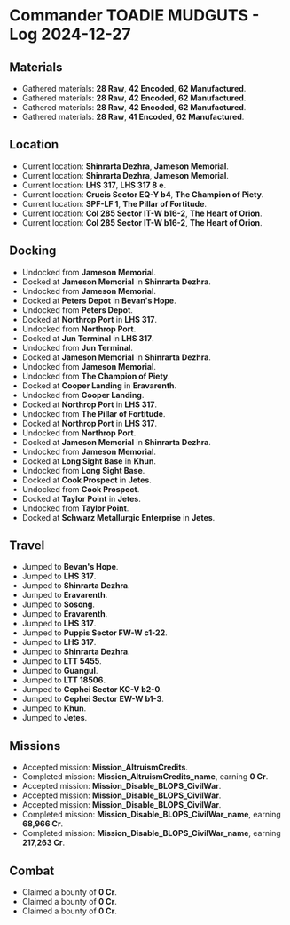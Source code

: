 # Commander TOADIE MUDGUTS - Log 2024-12-27

## Materials
- Gathered materials: **28 Raw**, **42 Encoded**, **62 Manufactured**.
- Gathered materials: **28 Raw**, **42 Encoded**, **62 Manufactured**.
- Gathered materials: **28 Raw**, **42 Encoded**, **62 Manufactured**.
- Gathered materials: **28 Raw**, **41 Encoded**, **62 Manufactured**.

## Location
- Current location: **Shinrarta Dezhra**, **Jameson Memorial**.
- Current location: **Shinrarta Dezhra**, **Jameson Memorial**.
- Current location: **LHS 317**, **LHS 317 8 e**.
- Current location: **Crucis Sector EQ-Y b4**, **The Champion of Piety**.
- Current location: **SPF-LF 1**, **The Pillar of Fortitude**.
- Current location: **Col 285 Sector IT-W b16-2**, **The Heart of Orion**.
- Current location: **Col 285 Sector IT-W b16-2**, **The Heart of Orion**.

## Docking
- Undocked from **Jameson Memorial**.
- Docked at **Jameson Memorial** in **Shinrarta Dezhra**.
- Undocked from **Jameson Memorial**.
- Docked at **Peters Depot** in **Bevan's Hope**.
- Undocked from **Peters Depot**.
- Docked at **Northrop Port** in **LHS 317**.
- Undocked from **Northrop Port**.
- Docked at **Jun Terminal** in **LHS 317**.
- Undocked from **Jun Terminal**.
- Docked at **Jameson Memorial** in **Shinrarta Dezhra**.
- Undocked from **Jameson Memorial**.
- Undocked from **The Champion of Piety**.
- Docked at **Cooper Landing** in **Eravarenth**.
- Undocked from **Cooper Landing**.
- Docked at **Northrop Port** in **LHS 317**.
- Undocked from **The Pillar of Fortitude**.
- Docked at **Northrop Port** in **LHS 317**.
- Undocked from **Northrop Port**.
- Docked at **Jameson Memorial** in **Shinrarta Dezhra**.
- Undocked from **Jameson Memorial**.
- Docked at **Long Sight Base** in **Khun**.
- Undocked from **Long Sight Base**.
- Docked at **Cook Prospect** in **Jetes**.
- Undocked from **Cook Prospect**.
- Docked at **Taylor Point** in **Jetes**.
- Undocked from **Taylor Point**.
- Docked at **Schwarz Metallurgic Enterprise** in **Jetes**.

## Travel
- Jumped to **Bevan's Hope**.
- Jumped to **LHS 317**.
- Jumped to **Shinrarta Dezhra**.
- Jumped to **Eravarenth**.
- Jumped to **Sosong**.
- Jumped to **Eravarenth**.
- Jumped to **LHS 317**.
- Jumped to **Puppis Sector FW-W c1-22**.
- Jumped to **LHS 317**.
- Jumped to **Shinrarta Dezhra**.
- Jumped to **LTT 5455**.
- Jumped to **Guangul**.
- Jumped to **LTT 18506**.
- Jumped to **Cephei Sector KC-V b2-0**.
- Jumped to **Cephei Sector EW-W b1-3**.
- Jumped to **Khun**.
- Jumped to **Jetes**.

## Missions
- Accepted mission: **Mission_AltruismCredits**.
- Completed mission: **Mission_AltruismCredits_name**, earning **0 Cr**.
- Accepted mission: **Mission_Disable_BLOPS_CivilWar**.
- Accepted mission: **Mission_Disable_BLOPS_CivilWar**.
- Accepted mission: **Mission_Disable_BLOPS_CivilWar**.
- Completed mission: **Mission_Disable_BLOPS_CivilWar_name**, earning **68,966 Cr**.
- Completed mission: **Mission_Disable_BLOPS_CivilWar_name**, earning **217,263 Cr**.

## Combat
- Claimed a bounty of **0 Cr**.
- Claimed a bounty of **0 Cr**.
- Claimed a bounty of **0 Cr**.

